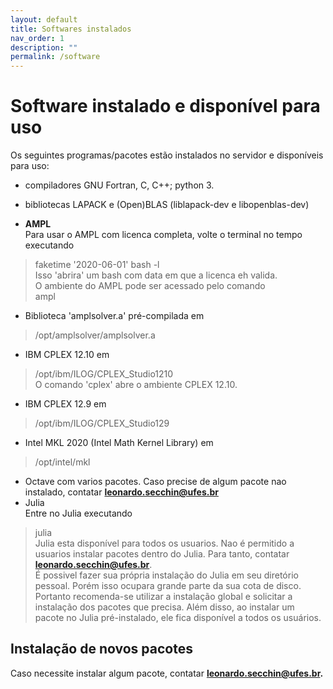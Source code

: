 ```yaml
---
layout: default
title: Softwares instalados
nav_order: 1
description: ""
permalink: /software
---
```


# Software instalado e disponível para uso

Os seguintes programas/pacotes estão instalados no servidor e disponíveis para uso:

- compiladores GNU Fortran, C, C++; python 3.

- bibliotecas LAPACK e (Open)BLAS (liblapack-dev e libopenblas-dev)

- **AMPL**  
Para usar o AMPL com licenca completa, volte o
terminal no tempo executando  
> faketime '2020-06-01' bash -l  
Isso 'abrira' um bash com data em que a licenca eh
valida.  
O ambiente do AMPL pode ser acessado pelo comando  
> ampl

- Biblioteca 'amplsolver.a' pré-compilada em
> /opt/amplsolver/amplsolver.a

- IBM CPLEX 12.10 em  
> /opt/ibm/ILOG/CPLEX_Studio1210  
O comando 'cplex' abre o ambiente CPLEX 12.10.

* IBM CPLEX 12.9 em  
> /opt/ibm/ILOG/CPLEX_Studio129

- Intel MKL 2020 (Intel Math Kernel Library) em  
> /opt/intel/mkl

- Octave com varios pacotes. Caso precise de algum pacote nao instalado, contatar **leonardo.secchin@ufes.br**
- Julia  
Entre no Julia executando  
> julia  
Julia esta disponível para todos os usuarios. Nao é permitido a usuarios instalar pacotes dentro do Julia. Para tanto, contatar **leonardo.secchin@ufes.br**.  
É possivel fazer sua própria instalação do Julia em seu diretório pessoal. Porém isso ocupara grande parte da sua cota de disco. Portanto recomenda-se utilizar a instalação global e solicitar a instalação dos pacotes que precisa. Além disso, ao instalar um pacote no Julia pré-instalado, ele fica disponível a todos os usuários.


## Instalação de novos pacotes

Caso necessite instalar algum pacote, contatar **leonardo.secchin@ufes.br.**
